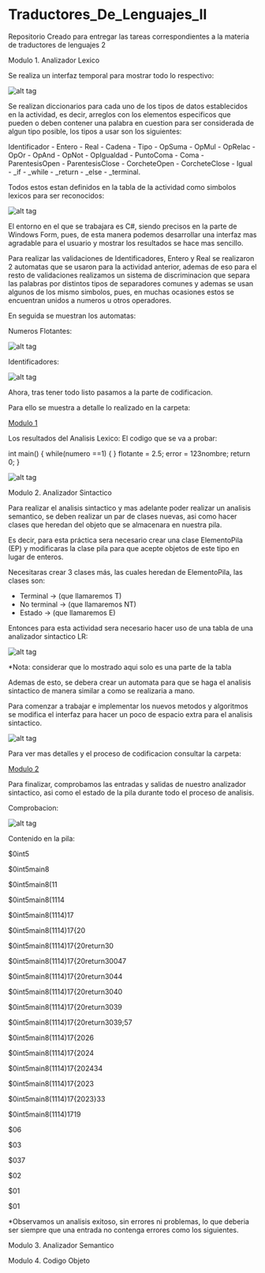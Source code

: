 # Traductores_De_Lenguajes_II
Repositorio Creado para entregar las tareas correspondientes a la materia de traductores de lenguajes 2

Modulo 1. Analizador Lexico

Se realiza un interfaz temporal para mostrar todo lo respectivo:

![alt tag](https://github.com/Albertio/Traductores_De_Lenguajes_II/blob/main/ProyectoFinal/Imagenes/4.png)

Se realizan diccionarios para cada uno de los tipos de datos establecidos en la actividad, es decir, arreglos con los elementos especificos que pueden o deben contener una palabra en cuestion para ser considerada de algun tipo posible, los tipos a usar son los siguientes:

Identificador - Entero - Real - Cadena - Tipo - OpSuma - OpMul - OpRelac - OpOr - OpAnd - OpNot - OpIgualdad - PuntoComa - Coma - ParentesisOpen - ParentesisClose - CorcheteOpen - CorcheteClose - Igual - _if - _while - _return - _else - _terminal.

Todos estos estan definidos en la tabla de la actividad como simbolos lexicos para ser reconocidos:

![alt tag](https://github.com/Albertio/Traductores_De_Lenguajes_II/blob/main/ProyectoFinal/Imagenes/1.png)

El entorno en el que se trabajara es C#, siendo precisos en la parte de Windows Form, pues, de esta manera podemos desarrollar una interfaz mas agradable para el usuario y mostrar los resultados se hace mas sencillo.

Para realizar las validaciones de Identificadores, Entero y Real se realizaron 2 automatas que se usaron para la actividad anterior, ademas de eso para el resto de validaciones realizamos un sistema de discriminacion que separa las palabras por distintos tipos de separadores comunes y ademas se usan algunos de los mismo simbolos, pues, en muchas ocasiones estos se encuentran unidos a numeros u otros operadores.

En seguida se muestran los automatas:

Numeros Flotantes:

![alt tag](https://github.com/Albertio/Traductores_De_Lenguajes_II/blob/main/ProyectoFinal/Imagenes/2.png)

Identificadores:

![alt tag](https://github.com/Albertio/Traductores_De_Lenguajes_II/blob/main/ProyectoFinal/Imagenes/3.png)

Ahora, tras tener todo listo pasamos a la parte de codificacion.

Para ello se muestra a detalle lo realizado en la carpeta:

<a href="https://github.com/Albertio/Traductores_De_Lenguajes_II/tree/main/Modulo1">Modulo 1</a>

Los resultados del Analisis Lexico:
El codigo que se va a probar:

int main()
{
	while(numero ==1)
	{
	}
	flotante = 2.5;
	error = 123nombre;
	return 0;
}

![alt tag](https://github.com/Albertio/Traductores_De_Lenguajes_II/blob/main/ProyectoFinal/Imagenes/5.png)


Modulo 2. Analizador Sintactico

Para realizar el analisis sintactico y mas adelante poder realizar un analisis semantico, se deben realizar un par de clases nuevas, asi como hacer clases que heredan del objeto que se almacenara en nuestra pila.

Es decir, para esta práctica sera necesario crear una clase ElementoPila (EP) y modificaras la clase pila para que acepte objetos de este tipo en lugar de enteros.

Necesitaras crear 3 clases más, las cuales heredan de ElementoPila, las clases son:
- Terminal -> (que llamaremos T)
- No terminal -> (que llamaremos NT)
- Estado -> (que llamaremos E)

Entonces para esta actividad sera necesario hacer uso de una tabla de una analizador sintactico LR:

![alt tag](https://github.com/Albertio/Traductores_De_Lenguajes_II/blob/main/ProyectoFinal/Imagenes/6.png)

*Nota: considerar que lo mostrado aqui solo es una parte de la tabla

Ademas de esto, se debera crear un automata para que se haga el analisis sintactico de manera similar a como se realizaria a mano.

Para comenzar a trabajar e implementar los nuevos metodos y algoritmos se modifica el interfaz para hacer un poco de espacio extra para el analisis sintactico.

![alt tag](https://github.com/Albertio/Traductores_De_Lenguajes_II/blob/main/ProyectoFinal/Imagenes/7.png)

Para ver mas detalles y el proceso de codificacion consultar la carpeta:

<a href="https://github.com/Albertio/Traductores_De_Lenguajes_II/tree/main/Modulo2">Modulo 2</a>

Para finalizar, comprobamos las entradas y salidas de nuestro analizador sintactico, asi como el estado de la pila durante todo el proceso de analisis.

Comprobacion:

![alt tag](https://github.com/Albertio/Traductores_De_Lenguajes_II/blob/main/ProyectoFinal/Imagenes/8.png)

Contenido en la pila:

$0int5

$0int5main8

$0int5main8(11

$0int5main8(11<Parametros>14
	
$0int5main8(11<Parametros>14)17
	
$0int5main8(11<Parametros>14)17{20
	
$0int5main8(11<Parametros>14)17{20return30
	
$0int5main8(11<Parametros>14)17{20return30047
	
$0int5main8(11<Parametros>14)17{20return30<Termino>44
	
$0int5main8(11<Parametros>14)17{20return30<Expresion>40
	
$0int5main8(11<Parametros>14)17{20return30<ValorRegresa>39
	
$0int5main8(11<Parametros>14)17{20return30<ValorRegresa>39;57
	
$0int5main8(11<Parametros>14)17{20<Sentencia>26
	
$0int5main8(11<Parametros>14)17{20<DefLocal>24
	
$0int5main8(11<Parametros>14)17{20<DefLocal>24<DefLocales>34
	
$0int5main8(11<Parametros>14)17{20<DefLocales>23
	
$0int5main8(11<Parametros>14)17{20<DefLocales>23}33
	
$0int5main8(11<Parametros>14)17<BloqFunc>19
	
$0<DefFunc>6
	
$0<Definicion>3
	
$0<Definicion>3<Definiciones>7
	
$0<Definiciones>2
	
$0<programa>1
	
$0<programa>1

*Observamos un analisis exitoso, sin errores ni problemas, lo que deberia ser siempre que una entrada no contenga errores como los siguientes.

Modulo 3. Analizador Semantico


Modulo 4. Codigo Objeto




